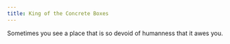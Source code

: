 ```yaml
---
title: King of the Concrete Boxes
---
```

Sometimes you see a place that is so devoid of humanness that it awes you.